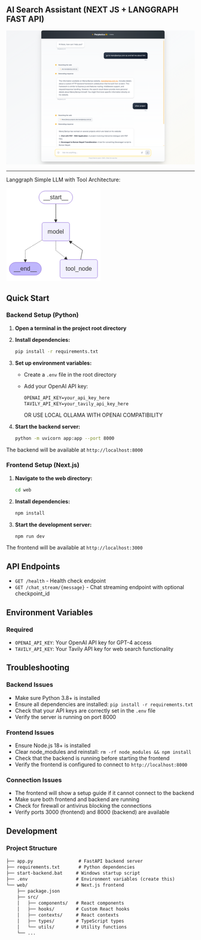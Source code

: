 ## AI Search Assistant (NEXT JS + LANGGRAPH FAST API)

![PREVIEW](./figure/preview.png)

---

Langgraph Simple LLM with Tool Architecture:

![AGENT GRAPH](./figure/graph.png)

## Quick Start

### Backend Setup (Python)

1. **Open a terminal in the project root directory**
2. **Install dependencies:**

   ```bash
   pip install -r requirements.txt
   ```

3. **Set up environment variables:**

   - Create a `.env` file in the root directory
   - Add your OpenAI API key:

     ```
     OPENAI_API_KEY=your_api_key_here
     TAVILY_API_KEY=your_tavily_api_key_here
     ```

     OR USE LOCAL OLLAMA WITH OPENAI COMPATIBILITY

4. **Start the backend server:**
   ```bash
   python -m uvicorn app:app --port 8000
   ```

The backend will be available at `http://localhost:8000`

### Frontend Setup (Next.js)

1. **Navigate to the web directory:**

   ```bash
   cd web
   ```

2. **Install dependencies:**

   ```bash
   npm install
   ```

3. **Start the development server:**
   ```bash
   npm run dev
   ```

The frontend will be available at `http://localhost:3000`

## API Endpoints

- `GET /health` - Health check endpoint
- `GET /chat_stream/{message}` - Chat streaming endpoint with optional checkpoint_id

## Environment Variables

### Required

- `OPENAI_API_KEY`: Your OpenAI API key for GPT-4 access
- `TAVILY_API_KEY`: Your Tavily API key for web search functionality

## Troubleshooting

### Backend Issues

- Make sure Python 3.8+ is installed
- Ensure all dependencies are installed: `pip install -r requirements.txt`
- Check that your API keys are correctly set in the `.env` file
- Verify the server is running on port 8000

### Frontend Issues

- Ensure Node.js 18+ is installed
- Clear node_modules and reinstall: `rm -rf node_modules && npm install`
- Check that the backend is running before starting the frontend
- Verify the frontend is configured to connect to `http://localhost:8000`

### Connection Issues

- The frontend will show a setup guide if it cannot connect to the backend
- Make sure both frontend and backend are running
- Check for firewall or antivirus blocking the connections
- Verify ports 3000 (frontend) and 8000 (backend) are available

## Development

### Project Structure

```
├── app.py                 # FastAPI backend server
├── requirements.txt       # Python dependencies
├── start-backend.bat     # Windows startup script
├── .env                  # Environment variables (create this)
└── web/                  # Next.js frontend
    ├── package.json
    ├── src/
    │   ├── components/   # React components
    │   ├── hooks/        # Custom React hooks
    │   ├── contexts/     # React contexts
    │   ├── types/        # TypeScript types
    │   └── utils/        # Utility functions
    └── ...
```
